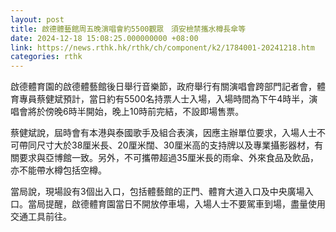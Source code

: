 ```yaml
---
layout: post
title: 啟德體藝館周五晚演唱會約5500觀眾　須安檢禁攜水樽長傘等
date: 2024-12-18 15:08:25.000000000 +08:00
link: https://news.rthk.hk/rthk/ch/component/k2/1784001-20241218.htm
categories: rthk
---
```


啟德體育園的啟德體藝館後日舉行音樂節，政府舉行有關演唱會跨部門記者會，體育專員蔡健斌預計，當日約有5500名持票人士入場，入場時間為下午4時半，演唱會將於傍晚6時半開始，晚上10時前完結，不設即場售票。

蔡健斌說，屆時會有本港與泰國歌手及組合表演，因應主辦單位要求，入場人士不可帶同尺寸大於38厘米長、20厘米闊、30厘米高的支持牌以及專業攝影器材，有關要求與亞博館一致。另外，不可攜帶超過35厘米長的雨傘、外來食品及飲品，亦不能帶水樽包括空樽。

當局說，現場設有3個出入口，包括體藝館的正門、體育大道入口及中央廣場入口。當局提醒，啟德體育園當日不開放停車場，入場人士不要駕車到場，盡量使用交通工具前往。
